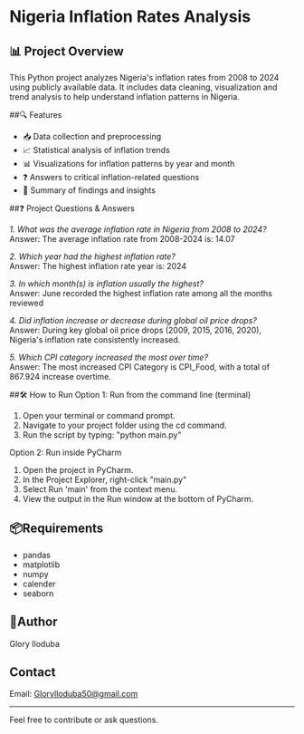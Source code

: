 # Nigeria Inflation Rates Analysis

## 📊 Project Overview
This Python project analyzes Nigeria's inflation rates from 2008 to 2024 using publicly available data. It includes data cleaning, visualization and trend analysis to help understand inflation patterns in Nigeria.

##🔍 Features
- 📥 Data collection and preprocessing
- 📈 Statistical analysis of inflation trends
- 📊 Visualizations for inflation patterns by year and month
- ❓ Answers to critical inflation-related questions
- 🧾 Summary of findings and insights


##❓ Project Questions & Answers

*1. What was the average inflation rate in Nigeria from 2008 to 2024?*  
Answer: The average inflation rate from 2008-2024 is: 14.07

*2. Which year had the highest inflation rate?*  
Answer: The highest inflation rate year is: 2024

*3. In which month(s) is inflation usually the highest?*  
Answer: June recorded the highest inflation rate among all the months reviewed

*4. Did inflation increase or decrease during global oil price drops?*  
Answer: During key global oil price drops (2009, 2015, 2016, 2020), Nigeria's inflation rate consistently increased.

*5. Which CPI category increased the most over time?*  
Answer: The most increased CPI Category is CPI_Food, with a total of 867.924 increase overtime.

##🛠️ How to Run
Option 1: Run from the command line (terminal)
1. Open your terminal or command prompt.  
2. Navigate to your project folder using the cd command.  
3. Run the script by typing: "python main.py"

Option 2: Run inside PyCharm
1. Open the project in PyCharm.  
2. In the Project Explorer, right-click "main.py"
3. Select Run 'main' from the context menu.
4. View the output in the Run window at the bottom of PyCharm.
   
## 📦Requirements
- pandas
- matplotlib
- numpy
- calender
- seaborn

## 👤Author
Glory Iloduba

## Contact
Email: GloryIloduba50@gmail.com

---

Feel free to contribute or ask questions.
